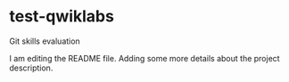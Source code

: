 # test-qwiklabs
Git skills evaluation

I am editing the README file. Adding some more details about the project description.
